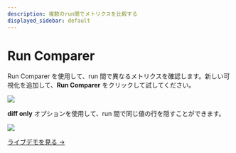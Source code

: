 ```yaml
---
description: 複数のrun間でメトリクスを比較する
displayed_sidebar: default
---
```



# Run Comparer

Run Comparer を使用して、run 間で異なるメトリクスを確認します。新しい可視化を追加して、**Run Comparer** をクリックして試してください。

![](https://paper-attachments.dropbox.com/s_2BA455B46A7EB5D90BB456BA993340F060AB348F16A4BF63AB4BB2199F3052A2_1574210574429_demo+-+run+comparer+button.png)

**diff only** オプションを使用して、run 間で同じ値の行を隠すことができます。

![](https://paper-attachments.dropbox.com/s_2BA455B46A7EB5D90BB456BA993340F060AB348F16A4BF63AB4BB2199F3052A2_1574210366243_demo+-+run+comparison+table.gif)

[ライブデモを見る →](http://bit.ly/wandb-comparison-table)